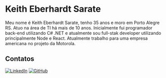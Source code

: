 # Keith Eberhardt Sarate

Meu nome é Keith Eberhardt Sarate, tenho 35 anos e moro em Porto Alegre RS.
Atuo na área de TI há mais de 10 anos.
Inicialmente fui programador back-end utilizando C# .NET e atualmente sou full-stak developer utilizando principalmente Node e React.
Atualmente trabalho para uma empresa americana no projeto da Motorola.

## Contatos

[![LinkedIn](https://img.shields.io/badge/LinkedIn-000?style=for-the-badge&logo=linkedin&logoColor=fff)](https://www.linkedin.com/in/keitheberhardt/)
[![GitHub](https://img.shields.io/badge/GitHub-000?style=for-the-badge&logo=github&logoColor=fff)](https://github.com/KeithEberhardtSarate)

